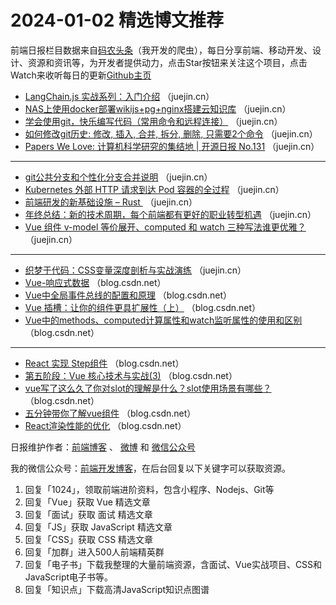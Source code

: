 # 2024-01-02 精选博文推荐

前端日报栏目数据来自[码农头条](http://toutiao.qdkfweb.cn/)（我开发的爬虫），每日分享前端、移动开发、设计、资源和资讯等，为开发者提供动力，点击Star按钮来关注这个项目，点击Watch来收听每日的更新[Github主页](https://github.com/kujian/frontendDaily)
* [LangChain.js 实战系列：入门介绍](https://juejin.cn/post/7317928251855011855) （juejin.cn）
* [NAS上使用docker部署wikijs+pg+nginx搭建云知识库](https://juejin.cn/post/7317824828534652955) （juejin.cn）
* [学会使用git，快乐编写代码（常用命令和远程连接）](https://juejin.cn/post/7317908028081487908) （juejin.cn）
* [如何修改git历史: 修改, 插入, 合并, 拆分, 删除, 只需要2个命令](https://juejin.cn/post/7317844669227597859) （juejin.cn）
* [Papers We Love: 计算机科学研究的集结地 | 开源日报 No.131](https://juejin.cn/post/7318083964107391003) （juejin.cn）

***
* [git公共分支和个性化分支合并说明](https://juejin.cn/post/7317926149119229987) （juejin.cn）
* [Kubernetes 外部 HTTP 请求到达 Pod 容器的全过程](https://juejin.cn/post/7317926149120114723) （juejin.cn）
* [️前端研发的新基础设施 &#8211; Rust ️️](https://juejin.cn/post/7317854227748847616) （juejin.cn）
* [年终总结：新的技术周期，每个前端都有更好的职业转型机遇](https://juejin.cn/post/7317600835494707236) （juejin.cn）
* [Vue 组件 v-model 等价展开、computed 和 watch 三种写法谁更优雅？](https://juejin.cn/post/7318446209064337435) （juejin.cn）

***
* [织梦于代码：CSS变量深度剖析与实战演练](https://juejin.cn/post/7317553712191864872) （juejin.cn）
* [Vue-响应式数据](https://blog.csdn.net/qq_48269763/article/details/135330479) （blog.csdn.net）
* [Vue中全局事件总线的配置和原理](https://blog.csdn.net/Yyds12300/article/details/135325468) （blog.csdn.net）
* [Vue 插槽：让你的组件更具扩展性（上）](https://blog.csdn.net/weixin_42554191/article/details/135294378) （blog.csdn.net）
* [Vue中的methods、computed计算属性和watch监听属性的使用和区别](https://blog.csdn.net/m0_57030573/article/details/135327117) （blog.csdn.net）

***
* [React 实现 Step组件](https://blog.csdn.net/qq_37011724/article/details/135323553) （blog.csdn.net）
* [第五阶段：Vue 核心技术与实战(3)](https://blog.csdn.net/m0_59817723/article/details/135323562) （blog.csdn.net）
* [vue写了这么久了你对slot的理解是什么？slot使用场景有哪些？](https://blog.csdn.net/m0_73358221/article/details/135322225) （blog.csdn.net）
* [五分钟带你了解vue组件](https://blog.csdn.net/weixin_46621409/article/details/135325664) （blog.csdn.net）
* [React渲染性能的优化](https://blog.csdn.net/2302_77101581/article/details/135328851) （blog.csdn.net）

日报维护作者：[前端博客](https://qdkfweb.cn/) 、 [微博](http://weibo.com/kujian) 和 [微信公众号](https://open.weixin.qq.com/qr/code?username=caibaojian_com)

我的微信公众号：[前端开发博客](https://open.weixin.qq.com/qr/code?username=caibaojian_com)，在后台回复以下关键字可以获取资源。

1. 回复「1024」，领取前端进阶资料，包含小程序、Nodejs、Git等
2. 回复「Vue」获取 Vue 精选文章
3. 回复「面试」获取 面试 精选文章
4. 回复「JS」获取 JavaScript 精选文章
5. 回复「CSS」获取 CSS 精选文章
6. 回复「加群」进入500人前端精英群
7. 回复「电子书」下载我整理的大量前端资源，含面试、Vue实战项目、CSS和JavaScript电子书等。
8. 回复「知识点」下载高清JavaScript知识点图谱